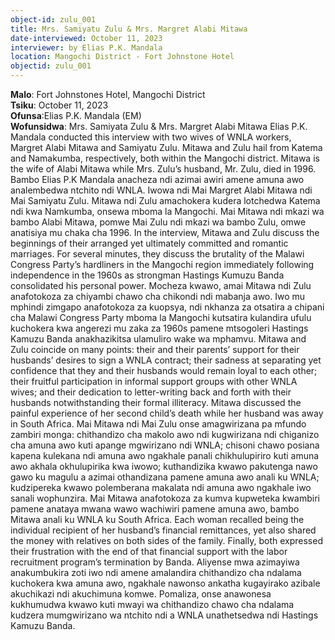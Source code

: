 ```yaml
---
object-id: zulu_001
title: Mrs. Samiyatu Zulu & Mrs. Margret Alabi Mitawa
date-interviewed: October 11, 2023
interviewer: by Elias P.K. Mandala
location: Mangochi District - Fort Johnstone Hotel
objectid: zulu_001
---
```

<span class="multilingual-text">
<span class="lang-content chichewa">
<strong>Malo</strong>: Fort Johnstones Hotel, Mangochi District<br>
<strong>Tsiku</strong>: October 11, 2023<br>
<strong>Ofunsa</strong>:Elias P.K. Mandala (EM)<br>
<strong>Wofunsidwa</strong>: Mrs. Samiyata Zulu & Mrs. Margret Alabi Mitawa
</span>
<span class="lang-content english">
Elias P.K. Mandala conducted this interview with two wives of WNLA workers, Margret Alabi Mitawa and Samiyatu Zulu. Mitawa and Zulu hail from Katema and Namakumba, respectively, both within the Mangochi district. Mitawa is the wife of Alabi Mitawa while Mrs. Zulu’s husband, Mr. Zulu, died in 1996.
</span>
<span class="lang-content chichewa">
Bambo Elias P.K Mandala anacheza ndi azimai awiri amene amuna awo analembedwa ntchito ndi WNLA. Iwowa ndi Mai Margret Alabi Mitawa ndi Mai Samiyatu Zulu. Mitawa ndi Zulu amachokera kudera lotchedwa Katema ndi kwa Namkumba, onsewa mboma la Mangochi. Mai Mitawa ndi mkazi wa bambo Alabi Mitawa, pomwe Mai Zulu ndi mkazi wa bambo Zulu, omwe anatisiya mu chaka cha 1996.
</span>
<span class="lang-content english">
In the interview, Mitawa and Zulu discuss the beginnings of their arranged yet ultimately committed and romantic marriages. For several minutes, they discuss the brutality of the Malawi Congress Party’s hardliners in the Mangochi region immediately following independence in the 1960s as strongman Hastings Kumuzu Banda consolidated his personal power.
</span>
<span class="lang-content chichewa">
Mocheza kwawo, amai Mitawa ndi Zulu anafotokoza za chiyambi chawo cha chikondi ndi mabanja awo. Iwo mu mphindi zimgapo anafotokoza za kuopsya, ndi nkhanza za otsatira a chipani cha Malawi Congress Party mboma la Mangochi kutsatira kulandira ufulu kuchokera kwa angerezi mu zaka za 1960s pamene mtsogoleri Hastings Kamuzu Banda anakhazikitsa ulamuliro wake wa mphamvu.
</span>
<span class="lang-content english">
Mitawa and Zulu coincide on many points: their and their parents’ support for their husbands’ desires to sign a WNLA contract; their sadness at separating yet confidence that they and their husbands would remain loyal to each other; their fruitful participation in informal support groups with other WNLA wives; and their dedication to letter-writing back and forth with their husbands notwithstanding their formal illiteracy. Mitawa discussed the painful experience of her second child’s death while her husband was away in South Africa.
</span>
<span class="lang-content chichewa">
Mai Mitawa ndi Mai Zulu onse amagwirizana pa mfundo zambiri monga: chithandizo cha makolo awo ndi kugwirizana ndi chiganizo cha  amuna awo kuti apange mgwirizano ndi WNLA; chisoni chawo posiana kapena kulekana ndi amuna awo ngakhale panali chikhulupiriro kuti amuna awo akhala okhulupirika kwa iwowo; kuthandizika kwawo pakutenga nawo gawo ku magulu a azimai othandizana pamene amuna awo anali ku WNLA; kudzipereka kwawo polemberana makalata ndi amuna awo ngakhale iwo sanali wophunzira. Mai Mitawa anafotokoza za kumva kupweteka kwambiri pamene anataya mwana wawo wachiwiri pamene amuna awo, bambo  Mitawa anali ku WNLA ku South Africa.
</span>
<span class="lang-content english">
Each woman recalled being the individual recipient of her husband’s financial remittances, yet also shared the money with relatives on both sides of the family. Finally, both expressed their frustration with the end of that financial support with the labor recruitment program’s termination by Banda.
</span>
<span class="lang-content chichewa">
Aliyense mwa azimayiwa anakumbukira zoti iwo ndi amene amalandira chithandizo cha ndalama kuchokera kwa amuna awo, ngakhale nawonso ankatha kugayirako azibale akuchikazi ndi akuchimuna komwe. Pomaliza, onse anawonesa kukhumudwa kwawo kuti mwayi wa chithandizo chawo cha ndalama kudzera mumgwirizano wa ntchito ndi a WNLA unathetsedwa ndi Hastings Kamuzu Banda.
</span>
</span>

